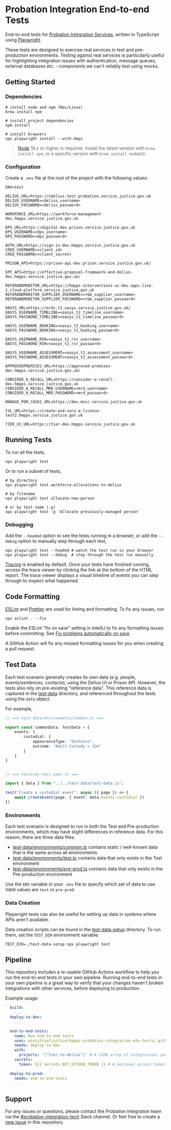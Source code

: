 # Probation Integration End-to-end Tests

End-to-end tests
for [Probation Integration Services](https://github.com/ministryofjustice/hmpps-probation-integration-services),
written in TypeScript using [Playwright](https://playwright.dev).

These tests are designed to exercise real services in test and pre-production environments.
Testing against real services is particularly useful for highlighting integration issues with authentication, message
queues, external databases etc. - components we can't reliably test using mocks.

## Getting Started

### Dependencies

```shell
# install node and npm (Mac/Linux)
brew install npm

# install project dependencies
npm install

# install browsers
npx playwright install --with-deps
```

> [Node](https://nodejs.org/en/) 16.x or higher is required.
Install the latest version with `brew install npm`, or a specific version with `brew install node@16`.

### Configuration

Create a `.env` file at the root of the project with the following values:

```
ENV=test

DELIUS_URL=https://ndelius.test.probation.service.justice.gov.uk
DELIUS_USERNAME=<delius_username>
DELIUS_PASSWORD=<delius_password>

WORKFORCE_URL=https://workforce-management-dev.hmpps.service.justice.gov.uk

DPS_URL=https://digital-dev.prison.service.justice.gov.uk
DPS_USERNAME=<dps_username>
DPS_PASSWORD=<dps_password>

AUTH_URL=https://sign-in-dev.hmpps.service.justice.gov.uk
CRED_USERNAME=<client_id>
CRED_PASSWORD=<client_secret>

PRISON_API=https://prison-api-dev.prison.service.justice.gov.uk/

EPF_API=https://effective-proposal-framework-and-delius-dev.hmpps.service.justice.gov.uk/

REFERANDMONITOR_URL=https://hmpps-interventions-ui-dev.apps.live-1.cloud-platform.service.justice.gov.uk
REFERANDMONITOR_SUPPLIER_USERNAME=<r&m_supplier_username>
REFERANDMONITOR_SUPPLIER_PASSWORD=<r&m_supplier_password>

OASYS_URL=https://ords.t2.oasys.service.justice.gov.uk/
OASYS_USERNAME_TIMELINE=<oasys_t2_timeline_username>
OASYS_PASSWORD_TIMELINE=<oasys_t2_timeline_password>

OASYS_USERNAME_BOOKING=<oasys_t2_booking_username>
OASYS_PASSWORD_BOOKING=<oasys_t2_booking_password>

OASYS_USERNAME_RSR=<oasys_t2_rsr_username>
OASYS_PASSWORD_RSR=<oasys_t2_rsr_password>

OASYS_USERNAME_ASSESSMENT=<oasys_t2_assessment_username>
OASYS_PASSWORD_ASSESSMENT=<oasys_t2_assessment_password>

APPROVEDPREMISES_URL=https://approved-premises-dev.hmpps.service.justice.gov.uk/

CONSIDER_A_RECALL_URL=https://consider-a-recall-dev.hmpps.service.justice.gov.uk
CONSIDER_A_RECALL_MRD_USERNAME=<mrd_username>
CONSIDER_A_RECALL_MRD_PASSWORD=<mrd_password>

MANAGE_POM_CASES_URL=https://dev.moic.service.justice.gov.uk

CVL_URL=https://create-and-vary-a-licence-test2.hmpps.service.justice.gov.uk

TIER_UI_URL=https://tier-dev.hmpps.service.justice.gov.uk

```

## Running Tests

To run all the tests,

```shell
npx playwright test
```

Or to run a subset of tests,

```shell
# by directory
npx playwright test workforce-allocations-to-delius

# by filename
npx playwright test allocate-new-person

# or by test name (-g)
npx playwright test -g 'Allocate previously-managed person'
```

### Debugging

Add the `--headed` option to see the tests running in a browser, or add the `--debug` option to manually step through
each test,

```shell
npx playwright test --headed # watch the test run in your browser
npx playwright test --debug  # step through the test run manually
```

[Tracing](https://playwright.dev/docs/trace-viewer) is enabled by default.
Once your tests have finished running, access the trace viewer by clicking the link at the bottom of the HTML report.
The trace viewer displays a visual timeline of events you can step through to inspect what happened.

## Code Formatting

[ESLint](https://eslint.org/) and [Prettier](https://prettier.io/) are used for linting and formatting.
To fix any issues, run

```shell
npx eslint . --fix
```

Enable the ESLint "fix on save" setting in IntelliJ to fix any formatting issues before committing.
See [Fix problems automatically on save](https://www.jetbrains.com/help/idea/eslint.html#ws_eslint_configure_run_eslint_on_save)

A GitHub Action will fix any missed formatting issues for you when creating a pull request.

## Test Data

Each test scenario generally creates its own data (e.g. people, events/sentences, contacts), using the Delius UI or
Prison API.
However, the tests also rely on pre-existing "reference data".
This reference data is captured in the [test-data](./test-data) directory, and referenced throughout the tests using
the `data` object.

For example,

```typescript
// === test-data/environments/common.ts ===

export const commonData: TestData = {
    events: {
        custodial: {
            appearanceType: "Sentence",
            outcome: "Adult Custody < 12m"
        }
    }
}


// === tests/my-test.spec.ts ===

import { data } from "../../test-data/test-data.js";

test("Create a custodial event", async ({ page }) => {
    await createEvent(page, { event: data.events.custodial })
})
```

### Environments

Each test scenario is designed to run in both the Test and Pre-production environments, which may have slight
differences in reference data.
For this reason, there are three data files:

* [test-data/environments/common.ts](test-data/environments/common.ts) contains static / well-known data that is the
  same across all environments
* [test-data/environments/test.ts](test-data/environments/test.ts) contains data that only exists in the Test
  environment
* [test-data/environments/pre-prod.ts](test-data/environments/test.ts) contains data that only exists in the
  Pre-production environment

Use the `ENV` variable in your `.env` file to specify which set of data to use.
Valid values are `test` or `pre-prod`.

### Data Creation
Playwright tests can also be useful for setting up data in systems where APIs aren't available.

Data creation scripts can be found in the [test-data-setup](./test-data-setup) directory. 
To run them, set the `TEST_DIR` environment variable:

```shell
TEST_DIR=./test-data-setup npx playwright test
```

## Pipeline
This repository includes a re-usable GitHub Actions workflow to help you run the end-to-end tests in your own pipeline.
Running end-to-end tests in your own pipeline is a great way to verify that your changes haven't broken integrations with other services, before deploying to production.

Example usage:
```yaml
  build:
    ...
  deploy-to-dev:
    ...

  end-to-end-tests:
    name: Run end-to-end tests
    uses: ministryofjustice/hmpps-probation-integration-e2e-tests/.github/workflows/test-remote.yml@main
    needs: deploy-to-dev
    with:
      projects: '["tier-to-delius"]' # A JSON array of integrations you want to test
    secrets:
      token: ${{ secrets.BOT_GITHUB_TOKEN }} # A personal access token with "actions:write" permissions on the hmpps-probation-integration-e2e-tests repository

  deploy-to-prod:
    needs: end-to-end-tests
    ...

```


## Support

For any issues or questions, please contact the Probation Integration team via
the [#probation-integration-tech](https://mojdt.slack.com/archives/C02HQ4M2YQN)
Slack channel. Or feel free to create
a [new issue](https://github.com/ministryofjustice/hmpps-probation-integration-e2e-tests/issues/new)
in this repository.
